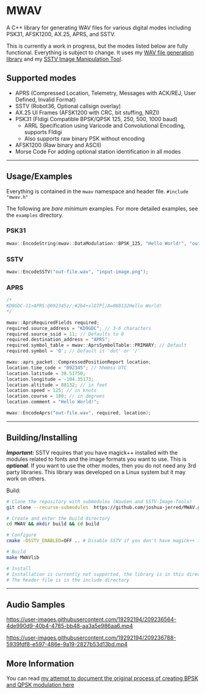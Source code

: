# MWAV
A C++ library for generating WAV files for various digital modes including PSK31, AFSK1200, AX.25, APRS, and SSTV.

This is currently a work in progress, but the modes listed below are fully functional. Everything is subject to change. It uses my [WAV file generation library](https://github.com/joshua-jerred/WavGen) and my [SSTV Image Manipulation Tool](https://github.com/joshua-jerred/SSTV-Image-Tools).

## Supported modes
- APRS (Compressed Location, Telemetry, Messages with ACK/REJ, User Defined, Invalid Format)
- SSTV (Robot36, Optional callsign overlay)
- AX.25 UI Frames (AFSK1200 with CRC, bit stuffing, NRZI)
- PSK31 (Fldigi Compatible BPSK/QPSK 125, 250, 500, 1000 baud)
    - ARRL Specification using Varicode and Convolutional Encoding, supports Fldigi
    - Also supports raw binary PSK without encoding
- AFSK1200 (Raw binary and ASCII)
- Morse Code For adding optional station identification in all modes

***

## Usage/Examples
Everything is contained in the `mwav` namespace and header file.
``#include "mwav.h"``

The following are *bare minimum* examples. For more detailed examples, see the `examples` directory.

### PSK31
```cpp
mwav::EncodeString(mwav::DataModulation::BPSK_125, "Hello World!", "out-file.wav");
```

### SSTV
```cpp
mwav::EncodeSSTV("out-file.wav", "input-image.png");
```

### APRS
```cpp
/*
KD9GDC-11>APRS:@092345z/;#2b4+slO7P[/A=088132Hello World!
*/

mwav::AprsRequiredFields required;
required.source_address = "KD9GDC"; // 3-6 characters
required.source_ssid = 11; // Defaults to 0
required.destination_address = "APRS";
required.symbol_table = mwav::AprsSymbolTable::PRIMARY; // Default
required.symbol = 'O'; // Default is 'dot' or '/'

mwav::aprs_packet::CompressedPositionReport location;
location.time_code = "092345"; // hhmmss UTC
location.latitude = 38.51750;
location.longitude = -104.35173;
location.altitude = 88132; // in feet
location.speed = 125; // in knots
location.course = 180; // in degrees
location.comment = "Hello World!";

mwav::EncodeAprs("out-file.wav", required, location);
```

***

## Building/Installing

***Important:*** SSTV requires that you have magick++ installed with the modules related to fonts and the image formats you want to use. This is ***optional***. If you want to use the other modes, then you do not need any 3rd party libraries. This library was developed on a Linux system but it may work on others.

Build:
```bash
# Clone the repository with submodules (WavGen and SSTV-Image-Tools)
git clone --recurse-submodules  https://github.com/joshua-jerred/MWAV.git

# Create and enter the build directory
cd MWAV && mkdir build && cd build

# Configure
cmake -DSSTV_ENABLED=OFF .. # Disable SSTV if you don't have magick++ installed, default is ON

# Build
make MWAVlib

# Install
# Installation is currently not supported, the library is in this directory
# The header file is in the include directory
```

***

## Audio Samples
https://user-images.githubusercontent.com/19292194/209236564-4de990d9-40b4-4785-bb48-aa3a5e986aa6.mp4

https://user-images.githubusercontent.com/19292194/209236788-5939fdf8-e597-486e-9a19-2827b53d13bd.mp4

## More Information
You can read [my attempt to document the original process of creating BPSK and QPSK modulation here](https://joshuajer.red/projects/psk-modulation.html)
